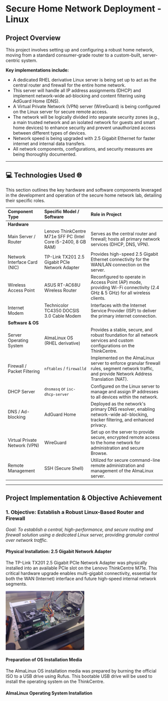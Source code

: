 # Secure Home Network Deployment - Linux

## Project Overview

This project involves setting up and configuring a robust home network, moving from a standard consumer-grade router to a custom-built, server-centric system.

**Key implementations include:**

-   A dedicated RHEL derivative Linux server is being set up to act as the central router and firewall for the entire home network.
-   This server will handle all IP address assignments (DHCP) and implement network-wide ad-blocking and content filtering using AdGuard Home (DNS).
-   A Virtual Private Network (VPN) server (WireGuard) is being configured on the Linux server for secure remote access.
-   The network will be logically divided into separate security zones (e.g., a main trusted network and an isolated network for guests and smart home devices) to enhance security and prevent unauthorized access between different types of devices.
-   Network speed is being upgraded with 2.5 Gigabit Ethernet for faster internet and internal data transfers.
-   All network components, configurations, and security measures are being thoroughly documented.

---

## 💻 Technologies Used 🌐

This section outlines the key hardware and software components leveraged in the development and operation of the secure home network lab, detailing their specific roles.

| Component Type             | Specific Model / Software                                        | Role in Project                                                                                                                                                             |
| :------------------------- | :--------------------------------------------------------------- | :-------------------------------------------------------------------------------------------------------------------------------------------------------------------------- |
| **Hardware** |                                                                  |                                                                                                                                                                             |
| Main Server / Router       | Lenovo ThinkCentre M71e SFF PC (Intel Core i5-2400, 8 GB RAM)    | Serves as the central router and firewall; hosts all primary network services (DHCP, DNS, VPN).                                                                             |
| Network Interface Card (NIC) | TP-Link TX201 2.5 Gigabit PCIe Network Adapter                   | Provides high-speed 2.5 Gigabit Ethernet connectivity for the WAN/LAN connection on the server.                                                                             |
| Wireless Access Point      | ASUS RT-AC68U Wireless Router                                    | Reconfigured to operate in Access Point (AP) mode, providing Wi-Fi connectivity (2.4 GHz & 5 GHz) for all wireless clients.                                                 |
| Internet Modem             | Technicolor TC4350 DOCSIS 3.0 Cable Modem                      | Interfaces with the Internet Service Provider (ISP) to deliver the primary internet connection.                                                                             |
| **Software & OS** |                                                                  |                                                                                                                                                                             |
| Server Operating System    | AlmaLinux OS (RHEL derivative)                                   | Provides a stable, secure, and robust foundation for all network services and custom configurations on the ThinkCentre.                                                     |
| Firewall / Packet Filtering | `nftables` / `firewalld`                                         | Implemented on the AlmaLinux server to enforce granular firewall rules, segment network traffic, and provide Network Address Translation (NAT).                               |
| DHCP Server                | `dnsmasq` or `isc-dhcp-server`                                   | Configured on the Linux server to manage and assign IP addresses to all devices within the network.                                                                         |
| DNS / Ad-blocking          | AdGuard Home                                                     | Deployed as the network's primary DNS resolver, enabling network-wide ad-blocking, tracker filtering, and enhanced privacy.                                                 |
| Virtual Private Network (VPN)| WireGuard                                                        | Set up on the server to provide secure, encrypted remote access to the home network for administration and secure Browse.                                                   |
| Remote Management          | SSH (Secure Shell)                                               | Utilized for secure command-line remote administration and management of the AlmaLinux server.    |

---

## Project Implementation & Objective Achievement

### **1. Objective: Establish a Robust Linux-Based Router and Firewall**

*Goal: To establish a central, high-performance, and secure routing and firewall solution using a dedicated Linux server, providing granular control over network traffic.*

#### **Physical Installation: 2.5 Gigabit Network Adapter**

The TP-Link TX201 2.5 Gigabit PCIe Network Adapter was physically installed into an available PCIe slot on the Lenovo ThinkCentre M71e. This critical hardware upgrade enables multi-gigabit connectivity, essential for both the WAN (Internet) interface and future high-speed internal network segments.

<img src="assets/TP-Link_NIC_Install.jpeg" alt="Installed TP-Link TX201 Network Card" width="50%">

#### **Preparation of OS Installation Media**

The AlmaLinux OS installation media was prepared by burning the official ISO to a USB drive using Rufus. This bootable USB drive will be used to install the operating system on the ThinkCentre.

#### **AlmaLinux Operating System Installation**


    
    
